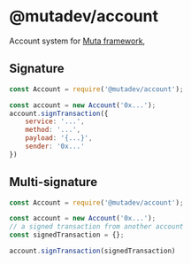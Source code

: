 # @mutadev/account

Account system for [Muta framework](https://github.com/nervosnetwork/muta),

## Signature

```js
const Account = require('@mutadev/account');

const account = new Account('0x...');
account.signTransaction({
    service: '...',
    method: '...',
    payload: '{...}',
    sender: '0x...'
})
```

## Multi-signature

```js
const Account = require('@mutadev/account');

const account = new Account('0x...');
// a signed transaction from another account
const signedTransaction = {};

account.signTransaction(signedTransaction)
```
